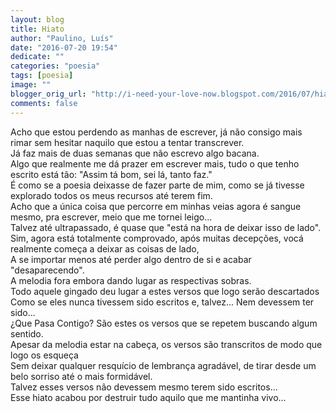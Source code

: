 ```yaml
---
layout: blog
title: Hiato
author: "Paulino, Luís"
date: "2016-07-20 19:54"
dedicate: ""
categories: "poesia"
tags: [poesia]
image: ""
blogger_orig_url: "http://i-need-your-love-now.blogspot.com/2016/07/hiato.html"
comments: false
---
```


Acho que estou perdendo as manhas de escrever, já não consigo mais rimar sem hesitar naquilo que estou a tentar transcrever.\
Já faz mais de duas semanas que não escrevo algo bacana.\
Algo que realmente me dá prazer em escrever mais, tudo o que tenho escrito está tão: "Assim tá bom, sei lá, tanto faz."\
É como se a poesia deixasse de fazer parte de mim, como se já tivesse explorado todos os meus recursos até terem fim.\
Acho que a única coisa que percorre em minhas veias agora é sangue mesmo, pra escrever, meio que me tornei leigo...\
Talvez até ultrapassado, é quase que "está na hora de deixar isso de lado".\
Sim, agora está totalmente comprovado, após muitas decepções, vocá realmente começa a deixar as coisas de lado,\
A se importar menos até perder algo dentro de si e acabar "desaparecendo".\
A melodia fora embora dando lugar as respectivas sobras.\
Todo aquele gingado deu lugar a estes versos que logo serão descartados\
Como se eles nunca tivessem sido escritos e, talvez... Nem devessem ter sido...\
¿Que Pasa Contigo? São estes os versos que se repetem buscando algum sentido.\
Apesar da melodia estar na cabeça, os versos são transcritos de modo que logo os esqueça\
Sem deixar qualquer resquício de lembrança agradável, de tirar desde um belo sorriso até o mais formidável.\
Talvez esses versos não devessem mesmo terem sido escritos...\
Esse hiato acabou por destruir tudo aquilo que me mantinha vivo...
